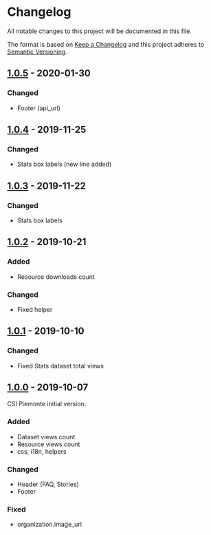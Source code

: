# Changelog
All notable changes to this project will be documented in this file.

The format is based on [Keep a Changelog](http://keepachangelog.com/en/1.0.0/)
and this project adheres to [Semantic Versioning](http://semver.org/spec/v2.0.0.html).

## [1.0.5](https://github.com/csipiemonte/ckanext-apertocomunetorinoit/compare/v1.0.4...v1.0.5) - 2020-01-30

### Changed
- Footer (api_url)

## [1.0.4](https://github.com/csipiemonte/ckanext-apertocomunetorinoit/compare/v1.0.3...v1.0.4) - 2019-11-25

### Changed
- Stats box labels (new line added)

## [1.0.3](https://github.com/csipiemonte/ckanext-apertocomunetorinoit/compare/v1.0.2...v1.0.3) - 2019-11-22

### Changed
- Stats box labels

## [1.0.2](https://github.com/csipiemonte/ckanext-apertocomunetorinoit/compare/v1.0.1...v1.0.2) - 2019-10-21

### Added
- Resource downloads count

### Changed
- Fixed helper

## [1.0.1](https://github.com/csipiemonte/ckanext-apertocomunetorinoit/compare/v1.0.0...v1.0.1) - 2019-10-10

### Changed
- Fixed Stats dataset total views

## [1.0.0](https://github.com/csipiemonte/ckanext-apertocomunetorinoit/releases/tag/v1.0.0) - 2019-10-07

CSI Piemonte initial version.

### Added
- Dataset views count
- Resource views count
- css, i18n, helpers

### Changed
- Header (FAQ, Stories)
- Footer

### Fixed
- organization.image_url
